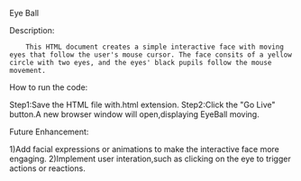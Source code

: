 Eye Ball

  Description:
  
        This HTML document creates a simple interactive face with moving eyes that follow the user's mouse cursor. The face consits of a yellow circle with two eyes, and the eyes' black pupils follow the mouse movement.
        
How to run the code:

Step1:Save the HTML file with.html extension.
Step2:Click the "Go Live" button.A new browser window will open,displaying EyeBall moving.

Future Enhancement:

1)Add facial expressions or animations to make the interactive face more engaging.
2)Implement user interation,such as clicking on the eye to trigger actions or reactions.
